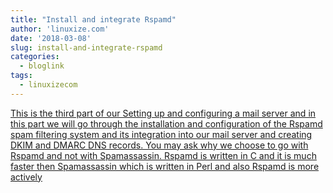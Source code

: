 ```yaml
---
title: "Install and integrate Rspamd"
author: 'linuxize.com'
date: '2018-03-08'
slug: install-and-integrate-rspamd
categories:
  - bloglink
tags:
  - linuxizecom
---
```


[This is the third part of our Setting up and configuring a mail server and in this part we will go through the installation and configuration of the Rspamd spam filtering system and its integration into our mail server and creating DKIM and DMARC DNS records. You may ask why we choose to go with Rspamd and not with Spamassassin. Rspamd is written in C and it is much faster then Spamassassin which is written in Perl and also Rspamd is more actively<i class="fas fa-external-link-alt"></i>](https://linuxize.com/post/install-and-integrate-rspamd/)

